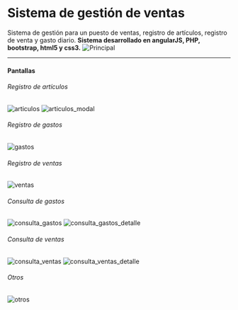 # Sistema de gestión de ventas
Sistema de gestión para un puesto de ventas, registro de artículos, registro de venta y gasto diario. **Sistema desarrollado en angularJS, PHP, bootstrap, html5 y css3.**
![Principal](https://hugoroca.github.io/assets/img/SIGEVEN.png)

_ _ _
#### Pantallas
###### Registro de artículos
![articulos](https://hugoroca.github.io/assets/img/sigeven/3.-articulos.png)
![articulos_modal](https://hugoroca.github.io/assets/img/sigeven/4.-articulos_modal.png)
###### Registro de gastos
![gastos](https://hugoroca.github.io/assets/img/sigeven/5.-gastos.png)
###### Registro de ventas
![ventas](https://hugoroca.github.io/assets/img/sigeven/6.-ventas.png)
###### Consulta de gastos
![consulta_gastos](https://hugoroca.github.io/assets/img/sigeven/9.-consulta_gastos.png)
![consulta_gastos_detalle](https://hugoroca.github.io/assets/img/sigeven/10.-consulta_gastos_detalle.png)
###### Consulta de ventas
![consulta_ventas](https://hugoroca.github.io/assets/img/sigeven/9.-consulta_ventas.png)
![consulta_ventas_detalle](https://hugoroca.github.io/assets/img/sigeven/10.-consulta_ventas_detalle.png)
###### Otros
![otros](https://hugoroca.github.io/assets/img/sigeven/11.-otros.png)